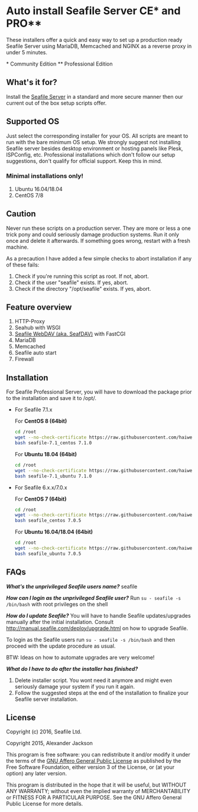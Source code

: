 # Auto install Seafile Server CE* and PRO**

These installers offer a quick and easy way to set up a production ready Seafile Server using MariaDB, Memcached and NGINX as a reverse proxy in under 5 minutes.

\* Community Edition
** Professional Edition

## What's it for?

Install the [Seafile Server](http://seafile.com/en/home/) in a standard and more secure manner then our current out of the box setup scripts offer.


## Supported OS

Just select the corresponding installer for your OS. All scripts are meant to run with the bare minimum OS setup. We strongly suggest not installing Seafile server besides desktop environment or hosting panels like Plesk, ISPConfig, etc. Professional installations which don't follow our setup suggestions, don't qualify for official support. Keep this in mind.

### Minimal installations only!

1. Ubuntu 16.04/18.04
2. CentOS 7/8

## Caution
Never run these scripts on a production server. They are more or less a one trick pony and could seriously damage production systems. Run it only once and
delete it afterwards. If something goes wrong, restart with a fresh machine.

As a precaution I have added a few simple checks to abort installation if any of these fails:

1. Check if you're running this script as root. If not, abort.
2. Check if the user "seafile" exists. If yes, abort.
3. Check if the directory "/opt/seafile" exists. If yes, abort.


## Feature overview
1. HTTP-Proxy
2. Seahub with WSGI
3. [Seafile WebDAV (aka. SeafDAV)](https://download.seafile.com/published/seafile-manual/extension/webdav.md) with FastCGI
4. MariaDB
5. Memcached
6. Seafile auto start
7. Firewall


## Installation

For Seafile Professional Server, you will have to download the package prior to the installation and save it to /opt/.

- For Seafile 7.1.x

    For **CentOS 8 (64bit)**
    ```bash
    cd /root
    wget --no-check-certificate https://raw.githubusercontent.com/haiwen/seafile-server-installer/master/seafile-7.1_centos
    bash seafile-7.1_centos 7.1.0
    ```
    
    For **Ubuntu 18.04 (64bit)**
    ```bash
    cd /root
    wget --no-check-certificate https://raw.githubusercontent.com/haiwen/seafile-server-installer/master/seafile-7.1_ubuntu
    bash seafile-7.1_ubuntu 7.1.0
    ```

- For Seafile 6.x.x/7.0.x

    For **CentOS 7 (64bit)**
    ```bash
    cd /root
    wget --no-check-certificate https://raw.githubusercontent.com/haiwen/seafile-server-installer/master/seafile_centos
    bash seafile_centos 7.0.5
    ```
    
    For **Ubuntu 16.04/18.04 (64bit)**
    ```bash
    cd /root
    wget --no-check-certificate https://raw.githubusercontent.com/haiwen/seafile-server-installer/master/seafile_ubuntu
    bash seafile_ubuntu 7.0.5
    ```


## FAQs

***What's the unprivileged Seafile users name?***
seafile

***How can I login as the unprivileged Seafile user?***
Run `su - seafile -s /bin/bash` with root privileges on the shell

***How do I update Seafile?***
You will have to handle Seafile updates/upgrades manually after the initial installation. Consult http://manual.seafile.com/deploy/upgrade.html on how to upgrade Seafile.

To login as the Seafile users run `su - seafile -s /bin/bash` and then proceed with the update procedure as usual.

BTW: Ideas on how to automate upgrades are very welcome!

***What do I have to do after the installer has finished?***
1. Delete installer script. You wont need it anymore and might even seriously damage your system if you run it again.
2. Follow the suggested steps at the end of the installation to finalize your Seafile server installation.

## License

Copyright (c) 2016, Seafile Ltd.

Copyright 2015, Alexander Jackson

This program is free software: you can redistribute it and/or modify
it under the terms of the [GNU Affero General Public License](http://www.gnu.org/licenses/agpl-3.0.html) as published by
the Free Software Foundation, either version 3 of the License, or
(at your option) any later version.

This program is distributed in the hope that it will be useful,
but WITHOUT ANY WARRANTY; without even the implied warranty of
MERCHANTABILITY or FITNESS FOR A PARTICULAR PURPOSE.  See the
GNU Affero General Public License for more details.
